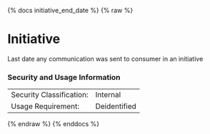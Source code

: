 {% docs initiative_end_date %}
{% raw %}

<a name="initiative_id"></a>
# Initiative
Last date any communication was sent to consumer in an initiative

### Security and Usage Information
|     |     |
| --- | --- |
| Security Classification: | Internal |
| Usage Requirement:       | Deidentified |

{% endraw %}
{% enddocs %}